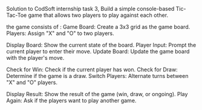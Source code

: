 Solution to CodSoft internship task 3, Build a simple console-based Tic-Tac-Toe game that allows two players to play against each other. 

the game consists of :
Game Board: Create a 3x3 grid as the game board.
Players: Assign "X" and "O" to two players.

Display Board: Show the current state of the board.
Player Input: Prompt the current player to enter their move.
Update Board: Update the game board with the player's move.

Check for Win: Check if the current player has won.
Check for Draw: Determine if the game is a draw.
Switch Players: Alternate turns between "X" and "O" players.

Display Result: Show the result of the game (win, draw, or ongoing).
Play Again: Ask if the players want to play another game.
